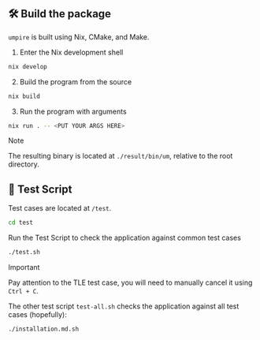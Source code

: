 ## 🛠️ Build the package
`umpire` is built using Nix, CMake, and Make.
1. Enter the Nix development shell
```sh
nix develop
```
2. Build the program from the source
```sh
nix build
```
3. Run the program with arguments
```sh
nix run . -- <PUT YOUR ARGS HERE>
```
> [!NOTE]
> The resulting binary is located at `./result/bin/um`, relative to the root directory.

## 📝 Test Script
Test cases are located at `/test`.
```sh
cd test
```
Run the Test Script to check the application against common test cases
```sh
./test.sh
```
> [!IMPORTANT]
> Pay attention to the TLE test case, you will need to manually cancel it using `Ctrl + C`. 

The other test script `test-all.sh` checks the application against all test cases (hopefully):
```
./installation.md.sh
```
